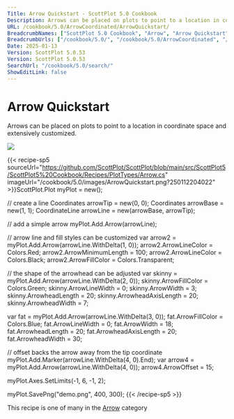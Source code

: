 ```yaml
---
Title: Arrow Quickstart - ScottPlot 5.0 Cookbook
Description: Arrows can be placed on plots to point to a location in coordinate space and extensively customized.
URL: /cookbook/5.0/ArrowCoordinated/ArrowQuickstart/
BreadcrumbNames: ["ScottPlot 5.0 Cookbook", "Arrow", "Arrow Quickstart"]
BreadcrumbUrls: ["/cookbook/5.0/", "/cookbook/5.0/ArrowCoordinated", "/cookbook/5.0/ArrowCoordinated/ArrowQuickstart"]
Date: 2025-01-13
Version: ScottPlot 5.0.53
Version: ScottPlot 5.0.53
SearchUrl: "/cookbook/5.0/search/"
ShowEditLink: false
---
```



<div class='d-flex align-items-center mt-5'>
<h1 class='me-2 text-dark my-0 border-0'>Arrow Quickstart</h1>
</div>

Arrows can be placed on plots to point to a location in coordinate space and extensively customized.

[![](/cookbook/5.0/images/ArrowQuickstart.png?250112204022)](/cookbook/5.0/images/ArrowQuickstart.png?250112204022)

{{< recipe-sp5 sourceUrl="https://github.com/ScottPlot/ScottPlot/blob/main/src/ScottPlot5/ScottPlot5%20Cookbook/Recipes/PlotTypes/Arrow.cs" imageUrl="/cookbook/5.0/images/ArrowQuickstart.png?250112204022" >}}ScottPlot.Plot myPlot = new();

// create a line
Coordinates arrowTip = new(0, 0);
Coordinates arrowBase = new(1, 1);
CoordinateLine arrowLine = new(arrowBase, arrowTip);

// add a simple arrow
myPlot.Add.Arrow(arrowLine);

// arrow line and fill styles can be customized
var arrow2 = myPlot.Add.Arrow(arrowLine.WithDelta(1, 0));
arrow2.ArrowLineColor = Colors.Red;
arrow2.ArrowMinimumLength = 100;
arrow2.ArrowLineColor = Colors.Black;
arrow2.ArrowFillColor = Colors.Transparent;

// the shape of the arrowhead can be adjusted
var skinny = myPlot.Add.Arrow(arrowLine.WithDelta(2, 0));
skinny.ArrowFillColor = Colors.Green;
skinny.ArrowLineWidth = 0;
skinny.ArrowWidth = 3;
skinny.ArrowheadLength = 20;
skinny.ArrowheadAxisLength = 20;
skinny.ArrowheadWidth = 7;

var fat = myPlot.Add.Arrow(arrowLine.WithDelta(3, 0));
fat.ArrowFillColor = Colors.Blue;
fat.ArrowLineWidth = 0;
fat.ArrowWidth = 18;
fat.ArrowheadLength = 20;
fat.ArrowheadAxisLength = 20;
fat.ArrowheadWidth = 30;

// offset backs the arrow away from the tip coordinate
myPlot.Add.Marker(arrowLine.WithDelta(4, 0).End);
var arrow4 = myPlot.Add.Arrow(arrowLine.WithDelta(4, 0));
arrow4.ArrowOffset = 15;

myPlot.Axes.SetLimits(-1, 6, -1, 2);

myPlot.SavePng("demo.png", 400, 300);
{{< /recipe-sp5 >}}

<div class='my-5 text-center'>This recipe is one of many in the <a href='/cookbook/5.0/ArrowCoordinated'>Arrow</a> category</div>


